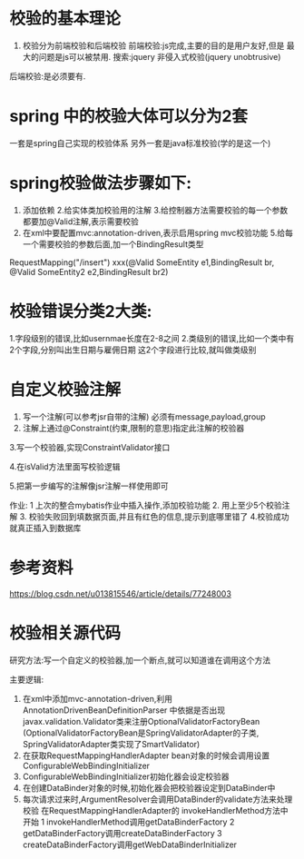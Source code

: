 # 校验的基本理论
1. 校验分为前端校验和后端校验
前端校验:js完成,主要的目的是用户友好,但是
最大的问题是js可以被禁用.
搜索:jquery 非侵入式校验(jquery unobtrusive)


后端校验:是必须要有.

# spring 中的校验大体可以分为2套
一套是spring自己实现的校验体系
另外一套是java标准校验(学的是这一个)


# spring校验做法步骤如下:
1. 添加依赖
2.给实体类加校验用的注解
3.给控制器方法需要校验的每一个参数都要加@Valid注解,表示需要校验
4. 在xml中要配置mvc:annotation-driven,表示启用spring mvc校验功能
5.给每一个需要校验的参数后面,加一个BindingResult类型

RequestMapping("/insert")
xxx(@Valid SomeEntity e1,BindingResult br,
@Valid SomeEntity2 e2,BindingResult br2)


# 校验错误分类2大类:
1.字段级别的错误,比如usernmae长度在2-8之间
2.类级别的错误,比如一个类中有2个字段,分别叫出生日期与雇佣日期
这2个字段进行比较,就叫做类级别

# 自定义校验注解
1. 写一个注解(可以参考jsr自带的注解)
    必须有message,payload,group
2. 注解上通过@Constraint(约束,限制的意思)指定此注解的校验器

3.写一个校验器,实现ConstraintValidator接口

4.在isValid方法里面写校验逻辑

5.把第一步编写的注解像jsr注解一样使用即可    

作业:
1 上次的整合mybatis作业中插入操作,添加校验功能
2. 用上至少5个校验注解
3. 校验失败回到填数据页面,并且有红色的信息,提示到底哪里错了
4.校验成功就真正插入到数据库

# 参考资料
https://blog.csdn.net/u013815546/article/details/77248003

# 校验相关源代码
研究方法:写一个自定义的校验器,加一个断点,就可以知道谁在调用这个方法

主要逻辑:
1. 在xml中添加mvc-annotation-driven,利用AnnotationDrivenBeanDefinitionParser
中依据是否出现javax.validation.Validator类来注册OptionalValidatorFactoryBean
(OptionalValidatorFactoryBean是SpringValidatorAdapter的子类,
SpringValidatorAdapter类实现了SmartValidator)
2. 在获取RequestMappingHandlerAdapter bean对象的时候会调用设置ConfigurableWebBindingInitializer
3. ConfigurableWebBindingInitializer初始化器会设定校验器
4. 在创建DataBinder对象的时候,初始化器会把校验器设定到DataBinder中
5. 每次请求过来时,ArgumentResolver会调用DataBinder的validate方法来处理校验
    在RequestMappingHandlerAdapter的 invokeHandlerMethod方法中开始
        1 invokeHandlerMethod调用getDataBinderFactory
        2 getDataBinderFactory调用createDataBinderFactory
        3 createDataBinderFactory调用getWebDataBinderInitializer

